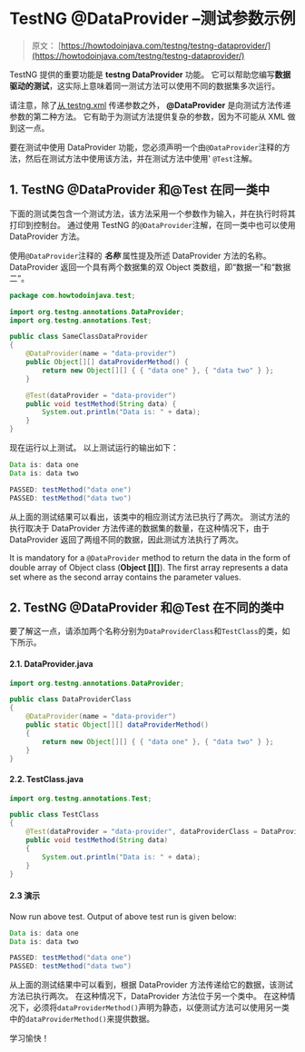 # TestNG @DataProvider –测试参数示例

> 原文： [https://howtodoinjava.com/testng/testng-dataprovider/](https://howtodoinjava.com/testng/testng-dataprovider/)

TestNG 提供的重要功能是 **testng DataProvider** 功能。 它可以帮助您编写**数据驱动的测试**，这实际上意味着同一测试方法可以使用不同的数据集多次运行。

请注意，除了[从 testng.xml](https://howtodoinjava.com/testng/testng-parameters/) 传递参数之外， **@DataProvider** 是向测试方法传递参数的第二种方法。 它有助于为测试方法提供复杂的参数，因为不可能从 XML 做到这一点。

要在测试中使用 DataProvider 功能，您必须声明一个由`@DataProvider`注释的方法，然后在测试方法中使用该方法，并在测试方法中使用' `@Test`注解。

## 1\. TestNG @DataProvider 和@Test 在同一类中

下面的测试类包含一个测试方法，该方法采用一个参数作为输入，并在执行时将其打印到控制台。 通过使用 TestNG 的`@DataProvider`注解，在同一类中也可以使用 DataProvider 方法。

使用`@DataProvider`注释的 ***名称*** 属性提及所述 DataProvider 方法的名称。 DataProvider 返回一个具有两个数据集的双 Object 类数组，即“数据一”和“数据二”。

```java
package com.howtodoinjava.test;

import org.testng.annotations.DataProvider;
import org.testng.annotations.Test;

public class SameClassDataProvider 
{
	@DataProvider(name = "data-provider")
	public Object[][] dataProviderMethod() {
		return new Object[][] { { "data one" }, { "data two" } };
	}

	@Test(dataProvider = "data-provider")
	public void testMethod(String data) {
		System.out.println("Data is: " + data);
	}
}

```

现在运行以上测试。 以上测试运行的输出如下：

```java
Data is: data one
Data is: data two

PASSED: testMethod("data one")
PASSED: testMethod("data two")

```

从上面的测试结果可以看出，该类中的相应测试方法已执行了两次。 测试方法的执行取决于 DataProvider 方法传递的数据集的数量，在这种情况下，由于 DataProvider 返回了两组不同的数据，因此测试方法执行了两次。

It is mandatory for a `@DataProvider` method to return the data in the form of double array of Object class (**Object [][]**). The first array represents a data set where as the second array contains the parameter values.

## 2\. TestNG @DataProvider 和@Test 在不同的类中

要了解这一点，请添加两个名称分别为`DataProviderClass`和`TestClass`的类，如下所示。

#### 2.1\. DataProvider.java

```java
import org.testng.annotations.DataProvider;

public class DataProviderClass 
{
	@DataProvider(name = "data-provider")
	public static Object[][] dataProviderMethod() 
	{
		return new Object[][] { { "data one" }, { "data two" } };
	}
}

```

#### 2.2\. TestClass.java

```java
import org.testng.annotations.Test;

public class TestClass 
{
	@Test(dataProvider = "data-provider", dataProviderClass = DataProviderClass.class)
	public void testMethod(String data) 
	{
		System.out.println("Data is: " + data);
	}
}

```

#### 2.3 演示

Now run above test. Output of above test run is given below:

```java
Data is: data one
Data is: data two

PASSED: testMethod("data one")
PASSED: testMethod("data two")

```

从上面的测试结果中可以看到，根据 DataProvider 方法传递给它的数据，该测试方法已执行两次。 在这种情况下，DataProvider 方法位于另一个类中。 在这种情况下，必须将`dataProviderMethod()`声明为<static>静态</static>，以便测试方法可以使用另一类中的`dataProviderMethod()`来提供数据。

学习愉快！